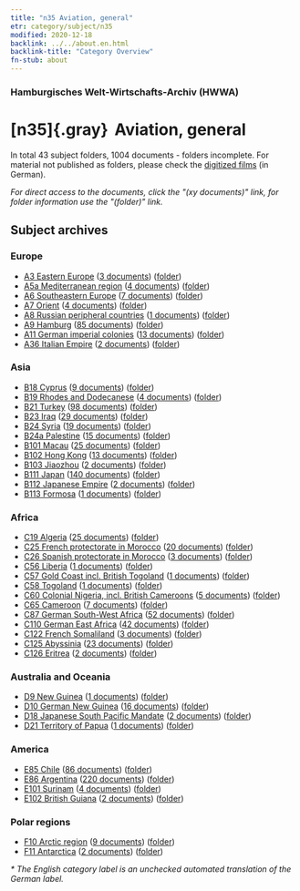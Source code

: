 ```yaml
---
title: "n35 Aviation, general"
etr: category/subject/n35
modified: 2020-12-18
backlink: ../../about.en.html
backlink-title: "Category Overview"
fn-stub: about
---
```


### Hamburgisches Welt-Wirtschafts-Archiv (HWWA)
# [n35]{.gray}&#8201; Aviation, general&#160; 





In total 43 subject folders, 1004 documents - folders incomplete.
For material not published as folders, please check the [digitized films](/film/h1_sh) (in German).

_For direct access to the documents, click the "(xy documents)" link, for folder information use the "(folder)" link._

## Subject archives



### Europe

- [A3 Eastern Europe](../../../geo/about.en.html#A3) (<a href="https://dfg-viewer.de/show/?tx_dlf[id]=https://pm20.zbw.eu/mets/sh/1408xx/140896/1456xx/145681/public.mets.en.xml" target="_blank">3 documents</a>) ([folder](http://purl.org/pressemappe20/folder/sh/140896,145681))
- [A5a Mediterranean region](../../../geo/about.en.html#A5a) (<a href="https://dfg-viewer.de/show/?tx_dlf[id]=https://pm20.zbw.eu/mets/sh/1408xx/140899/1456xx/145681/public.mets.en.xml" target="_blank">4 documents</a>) ([folder](http://purl.org/pressemappe20/folder/sh/140899,145681))
- [A6 Southeastern Europe](../../../geo/about.en.html#A6) (<a href="https://dfg-viewer.de/show/?tx_dlf[id]=https://pm20.zbw.eu/mets/sh/1409xx/140900/1456xx/145681/public.mets.en.xml" target="_blank">7 documents</a>) ([folder](http://purl.org/pressemappe20/folder/sh/140900,145681))
- [A7 Orient](../../../geo/about.en.html#A7) (<a href="https://dfg-viewer.de/show/?tx_dlf[id]=https://pm20.zbw.eu/mets/sh/1409xx/140902/1456xx/145681/public.mets.en.xml" target="_blank">4 documents</a>) ([folder](http://purl.org/pressemappe20/folder/sh/140902,145681))
- [A8 Russian peripheral countries](../../../geo/about.en.html#A8) (<a href="https://dfg-viewer.de/show/?tx_dlf[id]=https://pm20.zbw.eu/mets/sh/1409xx/140904/1456xx/145681/public.mets.en.xml" target="_blank">1 documents</a>) ([folder](http://purl.org/pressemappe20/folder/sh/140904,145681))
- [A9 Hamburg](../../../geo/about.en.html#A9) (<a href="https://dfg-viewer.de/show/?tx_dlf[id]=https://pm20.zbw.eu/mets/sh/1409xx/140905/1456xx/145681/public.mets.en.xml" target="_blank">85 documents</a>) ([folder](http://purl.org/pressemappe20/folder/sh/140905,145681))
- [A11 German imperial colonies](../../../geo/about.en.html#A11) (<a href="https://dfg-viewer.de/show/?tx_dlf[id]=https://pm20.zbw.eu/mets/sh/1409xx/140960/1456xx/145681/public.mets.en.xml" target="_blank">13 documents</a>) ([folder](http://purl.org/pressemappe20/folder/sh/140960,145681))
- [A36 Italian Empire](../../../geo/about.en.html#A36) (<a href="https://dfg-viewer.de/show/?tx_dlf[id]=https://pm20.zbw.eu/mets/sh/1410xx/141012/1456xx/145681/public.mets.en.xml" target="_blank">2 documents</a>) ([folder](http://purl.org/pressemappe20/folder/sh/141012,145681))

### Asia

- [B18 Cyprus](../../../geo/about.en.html#B18) (<a href="https://dfg-viewer.de/show/?tx_dlf[id]=https://pm20.zbw.eu/mets/sh/1410xx/141079/1456xx/145681/public.mets.en.xml" target="_blank">9 documents</a>) ([folder](http://purl.org/pressemappe20/folder/sh/141079,145681))
- [B19 Rhodes and Dodecanese](../../../geo/about.en.html#B19) (<a href="https://dfg-viewer.de/show/?tx_dlf[id]=https://pm20.zbw.eu/mets/sh/1411xx/141106/1456xx/145681/public.mets.en.xml" target="_blank">4 documents</a>) ([folder](http://purl.org/pressemappe20/folder/sh/141106,145681))
- [B21 Turkey](../../../geo/about.en.html#B21) (<a href="https://dfg-viewer.de/show/?tx_dlf[id]=https://pm20.zbw.eu/mets/sh/1411xx/141111/1456xx/145681/public.mets.en.xml" target="_blank">98 documents</a>) ([folder](http://purl.org/pressemappe20/folder/sh/141111,145681))
- [B23 Iraq](../../../geo/about.en.html#B23) (<a href="https://dfg-viewer.de/show/?tx_dlf[id]=https://pm20.zbw.eu/mets/sh/1411xx/141113/1456xx/145681/public.mets.en.xml" target="_blank">29 documents</a>) ([folder](http://purl.org/pressemappe20/folder/sh/141113,145681))
- [B24 Syria](../../../geo/about.en.html#B24) (<a href="https://dfg-viewer.de/show/?tx_dlf[id]=https://pm20.zbw.eu/mets/sh/1411xx/141114/1456xx/145681/public.mets.en.xml" target="_blank">19 documents</a>) ([folder](http://purl.org/pressemappe20/folder/sh/141114,145681))
- [B24a Palestine](../../../geo/about.en.html#B24a) (<a href="https://dfg-viewer.de/show/?tx_dlf[id]=https://pm20.zbw.eu/mets/sh/1411xx/141115/1456xx/145681/public.mets.en.xml" target="_blank">15 documents</a>) ([folder](http://purl.org/pressemappe20/folder/sh/141115,145681))
- [B101 Macau](../../../geo/about.en.html#B101) (<a href="https://dfg-viewer.de/show/?tx_dlf[id]=https://pm20.zbw.eu/mets/sh/1412xx/141267/1456xx/145681/public.mets.en.xml" target="_blank">25 documents</a>) ([folder](http://purl.org/pressemappe20/folder/sh/141267,145681))
- [B102 Hong Kong](../../../geo/about.en.html#B102) (<a href="https://dfg-viewer.de/show/?tx_dlf[id]=https://pm20.zbw.eu/mets/sh/1412xx/141268/1456xx/145681/public.mets.en.xml" target="_blank">13 documents</a>) ([folder](http://purl.org/pressemappe20/folder/sh/141268,145681))
- [B103 Jiaozhou](../../../geo/about.en.html#B103) (<a href="https://dfg-viewer.de/show/?tx_dlf[id]=https://pm20.zbw.eu/mets/sh/1261xx/126163/1456xx/145681/public.mets.en.xml" target="_blank">2 documents</a>) ([folder](http://purl.org/pressemappe20/folder/sh/126163,145681))
- [B111 Japan](../../../geo/about.en.html#B111) (<a href="https://dfg-viewer.de/show/?tx_dlf[id]=https://pm20.zbw.eu/mets/sh/1412xx/141272/1456xx/145681/public.mets.en.xml" target="_blank">140 documents</a>) ([folder](http://purl.org/pressemappe20/folder/sh/141272,145681))
- [B112 Japanese Empire](../../../geo/about.en.html#B112) (<a href="https://dfg-viewer.de/show/?tx_dlf[id]=https://pm20.zbw.eu/mets/sh/1412xx/141273/1456xx/145681/public.mets.en.xml" target="_blank">2 documents</a>) ([folder](http://purl.org/pressemappe20/folder/sh/141273,145681))
- [B113 Formosa](../../../geo/about.en.html#B113) (<a href="https://dfg-viewer.de/show/?tx_dlf[id]=https://pm20.zbw.eu/mets/sh/1412xx/141274/1456xx/145681/public.mets.en.xml" target="_blank">1 documents</a>) ([folder](http://purl.org/pressemappe20/folder/sh/141274,145681))

### Africa

- [C19 Algeria](../../../geo/about.en.html#C19) (<a href="https://dfg-viewer.de/show/?tx_dlf[id]=https://pm20.zbw.eu/mets/sh/1413xx/141354/1456xx/145681/public.mets.en.xml" target="_blank">25 documents</a>) ([folder](http://purl.org/pressemappe20/folder/sh/141354,145681))
- [C25 French protectorate in Morocco](../../../geo/about.en.html#C25) (<a href="https://dfg-viewer.de/show/?tx_dlf[id]=https://pm20.zbw.eu/mets/sh/1413xx/141358/1456xx/145681/public.mets.en.xml" target="_blank">20 documents</a>) ([folder](http://purl.org/pressemappe20/folder/sh/141358,145681))
- [C26 Spanish protectorate in Morocco](../../../geo/about.en.html#C26) (<a href="https://dfg-viewer.de/show/?tx_dlf[id]=https://pm20.zbw.eu/mets/sh/1413xx/141359/1456xx/145681/public.mets.en.xml" target="_blank">3 documents</a>) ([folder](http://purl.org/pressemappe20/folder/sh/141359,145681))
- [C56 Liberia](../../../geo/about.en.html#C56) (<a href="https://dfg-viewer.de/show/?tx_dlf[id]=https://pm20.zbw.eu/mets/sh/1414xx/141405/1456xx/145681/public.mets.en.xml" target="_blank">1 documents</a>) ([folder](http://purl.org/pressemappe20/folder/sh/141405,145681))
- [C57 Gold Coast incl. British Togoland](../../../geo/about.en.html#C57) (<a href="https://dfg-viewer.de/show/?tx_dlf[id]=https://pm20.zbw.eu/mets/sh/1414xx/141406/1456xx/145681/public.mets.en.xml" target="_blank">1 documents</a>) ([folder](http://purl.org/pressemappe20/folder/sh/141406,145681))
- [C58 Togoland](../../../geo/about.en.html#C58) (<a href="https://dfg-viewer.de/show/?tx_dlf[id]=https://pm20.zbw.eu/mets/sh/1414xx/141408/1456xx/145681/public.mets.en.xml" target="_blank">1 documents</a>) ([folder](http://purl.org/pressemappe20/folder/sh/141408,145681))
- [C60 Colonial Nigeria, incl. British Cameroons](../../../geo/about.en.html#C60) (<a href="https://dfg-viewer.de/show/?tx_dlf[id]=https://pm20.zbw.eu/mets/sh/1414xx/141409/1456xx/145681/public.mets.en.xml" target="_blank">5 documents</a>) ([folder](http://purl.org/pressemappe20/folder/sh/141409,145681))
- [C65 Cameroon](../../../geo/about.en.html#C65) (<a href="https://dfg-viewer.de/show/?tx_dlf[id]=https://pm20.zbw.eu/mets/sh/1414xx/141410/1456xx/145681/public.mets.en.xml" target="_blank">7 documents</a>) ([folder](http://purl.org/pressemappe20/folder/sh/141410,145681))
- [C87 German South-West Africa](../../../geo/about.en.html#C87) (<a href="https://dfg-viewer.de/show/?tx_dlf[id]=https://pm20.zbw.eu/mets/sh/1414xx/141450/1456xx/145681/public.mets.en.xml" target="_blank">52 documents</a>) ([folder](http://purl.org/pressemappe20/folder/sh/141450,145681))
- [C110 German East Africa](../../../geo/about.en.html#C110) (<a href="https://dfg-viewer.de/show/?tx_dlf[id]=https://pm20.zbw.eu/mets/sh/1414xx/141471/1456xx/145681/public.mets.en.xml" target="_blank">42 documents</a>) ([folder](http://purl.org/pressemappe20/folder/sh/141471,145681))
- [C122 French Somaliland](../../../geo/about.en.html#C122) (<a href="https://dfg-viewer.de/show/?tx_dlf[id]=https://pm20.zbw.eu/mets/sh/1414xx/141479/1456xx/145681/public.mets.en.xml" target="_blank">3 documents</a>) ([folder](http://purl.org/pressemappe20/folder/sh/141479,145681))
- [C125 Abyssinia](../../../geo/about.en.html#C125) (<a href="https://dfg-viewer.de/show/?tx_dlf[id]=https://pm20.zbw.eu/mets/sh/1414xx/141482/1456xx/145681/public.mets.en.xml" target="_blank">23 documents</a>) ([folder](http://purl.org/pressemappe20/folder/sh/141482,145681))
- [C126 Eritrea](../../../geo/about.en.html#C126) (<a href="https://dfg-viewer.de/show/?tx_dlf[id]=https://pm20.zbw.eu/mets/sh/1414xx/141483/1456xx/145681/public.mets.en.xml" target="_blank">2 documents</a>) ([folder](http://purl.org/pressemappe20/folder/sh/141483,145681))

### Australia and Oceania

- [D9 New Guinea](../../../geo/about.en.html#D9) (<a href="https://dfg-viewer.de/show/?tx_dlf[id]=https://pm20.zbw.eu/mets/sh/1416xx/141600/1456xx/145681/public.mets.en.xml" target="_blank">1 documents</a>) ([folder](http://purl.org/pressemappe20/folder/sh/141600,145681))
- [D10 German New Guinea](../../../geo/about.en.html#D10) (<a href="https://dfg-viewer.de/show/?tx_dlf[id]=https://pm20.zbw.eu/mets/sh/1416xx/141601/1456xx/145681/public.mets.en.xml" target="_blank">16 documents</a>) ([folder](http://purl.org/pressemappe20/folder/sh/141601,145681))
- [D18 Japanese South Pacific Mandate](../../../geo/about.en.html#D18) (<a href="https://dfg-viewer.de/show/?tx_dlf[id]=https://pm20.zbw.eu/mets/sh/1416xx/141618/1456xx/145681/public.mets.en.xml" target="_blank">2 documents</a>) ([folder](http://purl.org/pressemappe20/folder/sh/141618,145681))
- [D21 Territory of Papua](../../../geo/about.en.html#D21) (<a href="https://dfg-viewer.de/show/?tx_dlf[id]=https://pm20.zbw.eu/mets/sh/1416xx/141620/1456xx/145681/public.mets.en.xml" target="_blank">1 documents</a>) ([folder](http://purl.org/pressemappe20/folder/sh/141620,145681))

### America

- [E85 Chile](../../../geo/about.en.html#E85) (<a href="https://dfg-viewer.de/show/?tx_dlf[id]=https://pm20.zbw.eu/mets/sh/1416xx/141691/1456xx/145681/public.mets.en.xml" target="_blank">86 documents</a>) ([folder](http://purl.org/pressemappe20/folder/sh/141691,145681))
- [E86 Argentina](../../../geo/about.en.html#E86) (<a href="https://dfg-viewer.de/show/?tx_dlf[id]=https://pm20.zbw.eu/mets/sh/1416xx/141692/1456xx/145681/public.mets.en.xml" target="_blank">220 documents</a>) ([folder](http://purl.org/pressemappe20/folder/sh/141692,145681))
- [E101 Surinam](../../../geo/about.en.html#E101) (<a href="https://dfg-viewer.de/show/?tx_dlf[id]=https://pm20.zbw.eu/mets/sh/1416xx/141699/1456xx/145681/public.mets.en.xml" target="_blank">4 documents</a>) ([folder](http://purl.org/pressemappe20/folder/sh/141699,145681))
- [E102 British Guiana](../../../geo/about.en.html#E102) (<a href="https://dfg-viewer.de/show/?tx_dlf[id]=https://pm20.zbw.eu/mets/sh/1417xx/141700/1456xx/145681/public.mets.en.xml" target="_blank">2 documents</a>) ([folder](http://purl.org/pressemappe20/folder/sh/141700,145681))

### Polar regions

- [F10 Arctic region](../../../geo/about.en.html#F10) (<a href="https://dfg-viewer.de/show/?tx_dlf[id]=https://pm20.zbw.eu/mets/sh/1417xx/141702/1456xx/145681/public.mets.en.xml" target="_blank">9 documents</a>) ([folder](http://purl.org/pressemappe20/folder/sh/141702,145681))
- [F11 Antarctica](../../../geo/about.en.html#F11) (<a href="https://dfg-viewer.de/show/?tx_dlf[id]=https://pm20.zbw.eu/mets/sh/1417xx/141703/1456xx/145681/public.mets.en.xml" target="_blank">2 documents</a>) ([folder](http://purl.org/pressemappe20/folder/sh/141703,145681))


_* The English category label is an unchecked automated translation of the German label._

